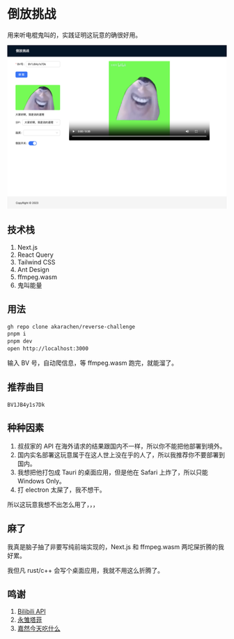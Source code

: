 # 倒放挑战

用来听电棍鬼叫的，实践证明这玩意的确很好用。

![截图](./screenshot.png)

## 技术栈

1. Next.js
2. React Query
3. Tailwind CSS
4. Ant Design
5. ffmpeg.wasm
6. 鬼叫能量

## 用法

```bash
gh repo clone akarachen/reverse-challenge
pnpm i
pnpm dev
open http://localhost:3000
```

输入 BV 号，自动爬信息，等 ffmpeg.wasm 跑完，就能溜了。

## 推荐曲目

`BV1JB4y1s7Dk`

## 种种因素

1. 叔叔家的 API 在海外请求的结果跟国内不一样，所以你不能把他部署到境外。
2. 国内实名部署这玩意属于在这人世上没在乎的人了，所以我推荐你不要部署到国内。
3. 我想把他打包成 Tauri 的桌面应用，但是他在 Safari 上炸了，所以只能 Windows Only。
4. 打 electron 太屎了，我不想干。

所以这玩意我想不出怎么用了，，，

## 麻了

我真是脑子抽了非要写纯前端实现的，Next.js 和 ffmpeg.wasm 两坨屎折腾的我好累。

我但凡 rust/c++ 会写个桌面应用，我就不用这么折腾了。

## 鸣谢

1. [Bilibili API](https://github.com/SocialSisterYi/bilibili-API-collect)
2. [永雏塔菲](https://space.bilibili.com/1265680561/)
3. [嘉然今天吃什么](https://space.bilibili.com/672328094/)
